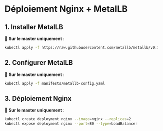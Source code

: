 # Déploiement Nginx + MetalLB

## 1. Installer MetalLB

👑 **Sur le master uniquement** :

```bash
kubectl apply -f https://raw.githubusercontent.com/metallb/metallb/v0.13.12/config/manifests/metallb-native.yaml
```

## 2. Configurer MetalLB

👑 **Sur le master uniquement** :

```bash
kubectl apply -f manifests/metallb-config.yaml
```

## 3. Déploiement Nginx

👑 **Sur le master uniquement** :

```bash
kubectl create deployment nginx --image=nginx --replicas=2
kubectl expose deployment nginx --port=80 --type=LoadBalancer
```
